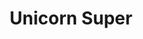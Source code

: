 ---
pid: CH1024
title: Unicorn Super
location_transcription: In my room Lasalle University
zipcode: '19141'
outside_phl: 
neighborhood: Logan
age: '8'
age_range: 6-13
instagram: 
image_file_name: CH_1024.jpg
proposal_transcription: 
topic: Unknown
topic_summary: '0'
type: Other No Form
keywords_other: 
credit: Jayla
image_labels: 
twitter: Jnellsll
facebook: 
permalink: "/monuments/ch1024/"
layout: item-page
---